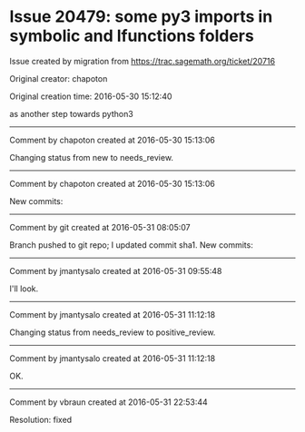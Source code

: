 # Issue 20479: some py3 imports in symbolic and lfunctions folders

Issue created by migration from https://trac.sagemath.org/ticket/20716

Original creator: chapoton

Original creation time: 2016-05-30 15:12:40

as another step towards python3


---

Comment by chapoton created at 2016-05-30 15:13:06

Changing status from new to needs_review.


---

Comment by chapoton created at 2016-05-30 15:13:06

New commits:


---

Comment by git created at 2016-05-31 08:05:07

Branch pushed to git repo; I updated commit sha1. New commits:


---

Comment by jmantysalo created at 2016-05-31 09:55:48

I'll look.


---

Comment by jmantysalo created at 2016-05-31 11:12:18

Changing status from needs_review to positive_review.


---

Comment by jmantysalo created at 2016-05-31 11:12:18

OK.


---

Comment by vbraun created at 2016-05-31 22:53:44

Resolution: fixed
